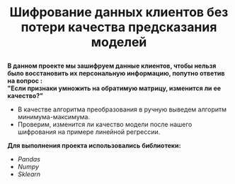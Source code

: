 # <p style="text-align: center;"> Шифрование данных клиентов без потери качества предсказания моделей </p>

**В данном проекте мы зашифруем данные клиентов, чтобы нельзя было восстановить их персональную информацию, попутно ответив на вопрос :  
"Если признаки умножить на обратимую матрицу, изменится ли ее качество?"**

- В качестве алгоритма преобразования в ручную выведем алгоритм минимума-максимума.
- Проверим, изменится ли качество модели после нашего шифрования на примере линейной регрессии.

**Для выполнения проекта использовались библиотеки:**  
- *Pandas*  
- *Numpy*  
- *Sklearn*
